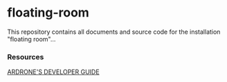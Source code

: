 # floating-room

This repository contains all documents and source code for the installation "floating room"...

### Resources

[ARDRONE'S DEVELOPER GUIDE](http://msh-tools.com/ardrone/ARDrone_Developer_Guide.pdf)